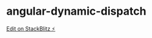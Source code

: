 # angular-dynamic-dispatch

[Edit on StackBlitz ⚡️](https://stackblitz.com/edit/angular-dynamic-dispatch)